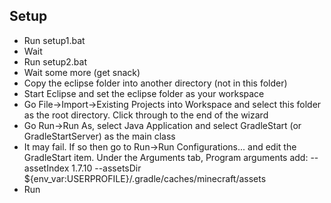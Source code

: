 Setup
-----
* Run setup1.bat
* Wait
* Run setup2.bat
* Wait some more (get snack)
* Copy the eclipse folder into another directory (not in this folder)
* Start Eclipse and set the eclipse folder as your workspace
* Go File->Import->Existing Projects into Workspace and select this folder as the root directory. Click through to the end of the wizard
* Go Run->Run As, select Java Application and select GradleStart (or GradleStartServer) as the main class
* It may fail. If so then go to Run->Run Configurations... and edit the GradleStart item. Under the Arguments tab, Program arguments add:
    --assetIndex 1.7.10 --assetsDir ${env_var:USERPROFILE}/.gradle/caches/minecraft/assets
* Run
